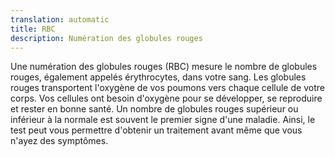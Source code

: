 ```yaml
---
translation: automatic
title: RBC
description: Numération des globules rouges
---
```


Une numération des globules rouges (RBC) mesure le nombre de globules rouges, également appelés érythrocytes, dans votre sang. Les globules rouges transportent l'oxygène de vos poumons vers chaque cellule de votre corps. Vos cellules ont besoin d'oxygène pour se développer, se reproduire et rester en bonne santé. Un nombre de globules rouges supérieur ou inférieur à la normale est souvent le premier signe d'une maladie. Ainsi, le test peut vous permettre d'obtenir un traitement avant même que vous n'ayez des symptômes.
